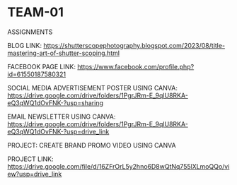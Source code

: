 # TEAM-01

ASSIGNMENTS

BLOG LINK: https://shutterscopephotography.blogspot.com/2023/08/title-mastering-art-of-shutter-scoping.html

FACEBOOK PAGE LINK: https://www.facebook.com/profile.php?id=61550187580321

SOCIAL MEDIA ADVERTISEMENT POSTER USING CANVA: https://drive.google.com/drive/folders/1PgrJRm-E_9qlU8RKA-eQ3qWQ1dOvFNK-?usp=sharing

EMAIL NEWSLETTER USING CANVA: https://drive.google.com/drive/folders/1PgrJRm-E_9qlU8RKA-eQ3qWQ1dOvFNK-?usp=drive_link

PROJECT: CREATE BRAND PROMO VIDEO USING CANVA 

PROJECT LINK: https://drive.google.com/file/d/16ZFrOrL5y2hno6D8wQtNq755lXLmoQQo/view?usp=drive_link
